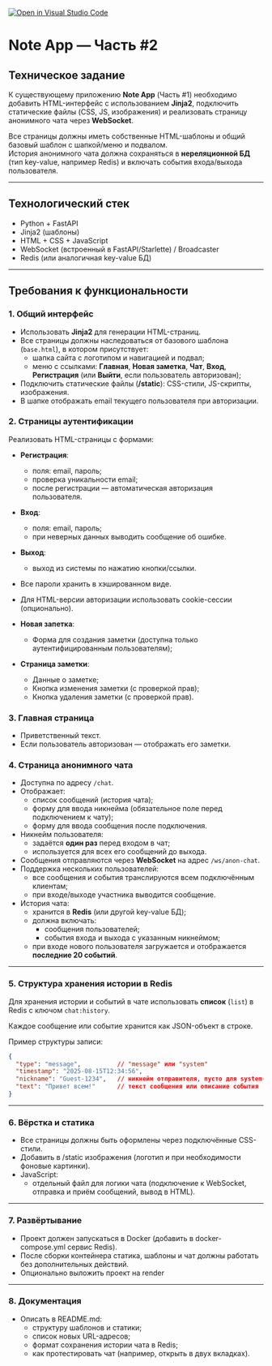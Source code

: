[![Open in Visual Studio Code](https://classroom.github.com/assets/open-in-vscode-2e0aaae1b6195c2367325f4f02e2d04e9abb55f0b24a779b69b11b9e10269abc.svg)](https://classroom.github.com/online_ide?assignment_repo_id=20086625&assignment_repo_type=AssignmentRepo)
# Note App — Часть #2

## Техническое задание

К существующему приложению **Note App** (Часть #1) необходимо добавить HTML-интерфейс с использованием **Jinja2**, подключить статические файлы (CSS, JS, изображения) и реализовать страницу анонимного чата через **WebSocket**.  

Все страницы должны иметь собственные HTML-шаблоны и общий базовый шаблон с шапкой/меню и подвалом.  
История анонимного чата должна сохраняться в **нереляционной БД** (тип key-value, например Redis) и включать события входа/выхода пользователя.

---

## Технологический стек

- Python + FastAPI
- Jinja2 (шаблоны)
- HTML + CSS + JavaScript
- WebSocket (встроенный в FastAPI/Starlette) / Broadcaster
- Redis (или аналогичная key-value БД)

---

## Требования к функциональности

### 1. Общий интерфейс
- Использовать **Jinja2** для генерации HTML-страниц.
- Все страницы должны наследоваться от базового шаблона (`base.html`), в котором присутствует:
  - шапка сайта с логотипом и навигацией и подвал;
  - меню с ссылками: **Главная**, **Новая заметка**, **Чат**, **Вход**, **Регистрация** (или **Выйти**, если пользователь авторизован);
- Подключить статические файлы (**/static**): CSS-стили, JS-скрипты, изображения.
- В шапке отображать email текущего пользователя при авторизации.

### 2. Страницы аутентификации
Реализовать HTML-страницы с формами:
- **Регистрация**:
  - поля: email, пароль;
  - проверка уникальности email;
  - после регистрации — автоматическая авторизация пользователя.
    
- **Вход**:
  - поля: email, пароль;
  - при неверных данных выводить сообщение об ошибке.
    
- **Выход**:
  - выход из системы по нажатию кнопки/ссылки.
- Все пароли хранить в хэшированном виде.
- Для HTML-версии авторизации использовать cookie-сессии (опционально).
  
- **Новая запетка**:
  - Форма для создания заметки (доступна только аутентифицированным пользователям);
    
- **Страница заметки**:
  - Данные о заметке;
  - Кнопка изменения заметки (с проверкой прав);
  - Кнопка удаления заметки (с проверкой прав).
    
### 3. Главная страница
- Приветственный текст.
- Если пользователь авторизован — отображать его заметки.

### 4. Страница анонимного чата
- Доступна по адресу `/chat`.
- Отображает:
  - список сообщений (история чата);
  - форму для ввода никнейма (обязательное поле перед подключением к чату);
  - форму для ввода сообщения после подключения.
- Никнейм пользователя:
  - задаётся **один раз** перед входом в чат;
  - используется для всех его сообщений до выхода.
- Сообщения отправляются через **WebSocket** на адрес `/ws/anon-chat`.
- Поддержка нескольких пользователей:
  - все сообщения и события транслируются всем подключённым клиентам;
  - при входе/выходе участника выводится сообщение.
- История чата:
  - хранится в **Redis** (или другой key-value БД);
  - должна включать:
    - сообщения пользователей;
    - события входа и выхода с указанным никнеймом;
  - при входе нового пользователя загружается и отображается **последние 20 событий**.

---

### 5. Структура хранения истории в Redis

Для хранения истории и событий в чате использовать **список** (`list`) в Redis с ключом `chat:history`.

Каждое сообщение или событие хранится как JSON-объект в строке.

Пример структуры записи:
```json
{
  "type": "message",          // "message" или "system"
  "timestamp": "2025-08-15T12:34:56",
  "nickname": "Guest-1234",   // никнейм отправителя, пусто для system-сообщений
  "text": "Привет всем!"      // текст сообщения или описание события
}
```
---

### 6. Вёрстка и статика
- Все страницы должны быть оформлены через подключённые CSS-стили.
- Добавить в /static изображения (логотип и при необходимости фоновые картинки).
- JavaScript:
  - отдельный файл для логики чата (подключение к WebSocket, отправка и приём сообщений, вывод в HTML).
 
---

### 7. Развёртывание
- Проект должен запускаться в Docker (добавить в docker-compose.yml сервис Redis).
- После сборки контейнера статика, шаблоны и чат должны работать без дополнительных действий.
- Опционально выложить проект на render

---

### 8. Документация
- Описать в README.md:
  - структуру шаблонов и статики;
  - список новых URL-адресов;
  - формат сохранения истории чата в Redis;
  - как протестировать чат (например, открыть в двух вкладках).

